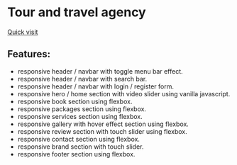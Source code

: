 # Tour and travel agency

[Quick visit](https://travel-agency1.netlify.app/)

## Features:

- responsive header / navbar with toggle menu bar effect.
- responsive header / navbar with search bar.
- responsive header / navbar with login / register form.
- responsive hero / home section with video slider using vanilla javascript.
- responsive book section using flexbox.
- responsive packages section using flexbox.
- responsive services section using flexbox.
- responsive gallery with hover effect section using flexbox.
- responsive review section with touch slider using flexbox.
- responsive contact section using flexbox.
- responsive brand section with touch slider.
- responsive footer section using flexbox.

